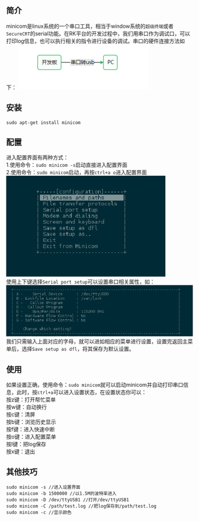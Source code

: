 ## 简介  
minicom是linux系统的一个串口工具，相当于window系统的`超级终端`或者`SecureCRT`的serial功能。在RK平台的开发过程中，我们用串口作为调试口，可以打印log信息，也可以执行相关的指令进行设备的调试。串口的硬件连接方法如下：
![serial](https://raw.githubusercontent.com/Jesse-Lam/rk_notes/master/tools/minicom/serial_connect_to_pc.png)
## 安装  
```
sudo apt-get install minicom
```
## 配置
进入配置界面有两种方式：  
1.使用命令：`sudo minicom -s`启动直接进入配置界面  
2.使用命令：`sudo minicom`启动，再按`ctrl+a o`进入配置界面  
![minicom configure](https://raw.githubusercontent.com/Jesse-Lam/rk_notes/master/tools/minicom/minicom_1.png)  
使用上下键选择`Serial port setup`可以设置串口相关属性，如：  
![minicom setup](https://raw.githubusercontent.com/Jesse-Lam/rk_notes/master/tools/minicom/minicom_2.png)  
我们只需输入上面对应的字母，就可以进如相应的菜单进行设置，设置完返回主菜单后，选择`Save setup as dfl`，将其保存为默认设置。
## 使用
如果设置正确，使用命令：`sudo minicom`就可以启动minicom并自动打印串口信息，此时，按`ctrl+a`可以进入设置状态，在设置状态你可以：  
按z键：打开帮忙菜单  
按w键：自动换行  
按c键：清屏  
按b键：浏览历史显示  
按f键：进入快速中断  
按o键：进入配置菜单  
按l键：把log保存  
按x键：退出  
## 其他技巧
```
sudo minicom -s //进入设置界面
sudo minicom -b 1500000 //以1.5M的波特率进入
sudo minicom -D /dev/ttyUSB1 //打开/dev/ttyUSB1
sudo minicom -C /path/test.log //把log保存到/path/test.log
sudo minicom -c //显示颜色
```

